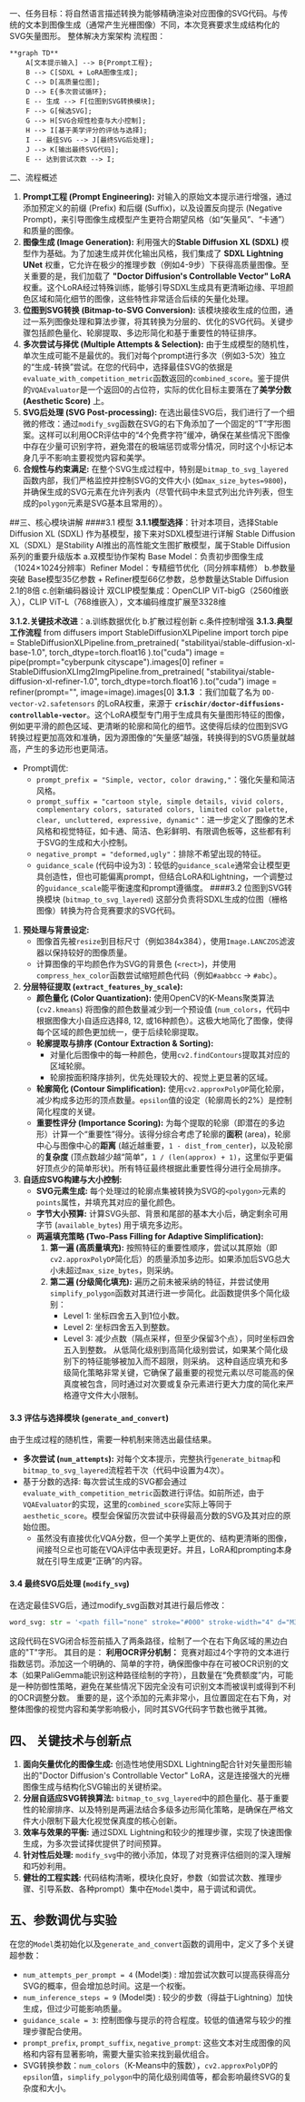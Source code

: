 一、任务目标：将自然语言描述转换为能够精确渲染对应图像的SVG代码。与传统的文本到图像生成（通常产生光栅图像）不同，本次竞赛要求生成结构化的SVG矢量图形。
整体解决方案架构
流程图：
```
**graph TD**
    A[文本提示输入] --> B{Prompt工程};
    B --> C[SDXL + LoRA图像生成];
    C --> D[高质量位图];
    D --> E{多次尝试循环};
    E -- 生成 --> F[位图到SVG转换模块];
    F --> G[候选SVG];
    G --> H[SVG合规性检查与大小控制];
    H --> I[基于美学评分的评估与选择];
    I -- 最佳SVG --> J[最终SVG后处理];
    J --> K[输出最终SVG代码];
    E -- 达到尝试次数 --> I;
```
二、流程概述
1. **Prompt工程 (Prompt Engineering):** 对输入的原始文本提示进行增强，通过添加预定义的前缀 (Prefix) 和后缀 (Suffix)，以及设置反向提示 (Negative Prompt)，来引导图像生成模型产生更符合期望风格（如“矢量风”、“卡通”）和质量的图像。
2. **图像生成 (Image Generation):** 利用强大的**Stable Diffusion XL (SDXL)** 模型作为基础。为了加速生成并优化输出风格，我们集成了 **SDXL Lightning UNet** 权重，它允许在极少的推理步数（例如4-9步）下获得高质量图像。至关重要的是，我们加载了 **"Doctor Diffusion's Controllable Vector" LoRA** 权重。这个LoRA经过特殊训练，能够引导SDXL生成具有更清晰边缘、平坦颜色区域和简化细节的图像，这些特性非常适合后续的矢量化处理。
3. **位图到SVG转换 (Bitmap-to-SVG Conversion):** 该模块接收生成的位图，通过一系列图像处理和算法步骤，将其转换为分层的、优化的SVG代码。关键步骤包括颜色量化、轮廓提取、多边形简化和基于重要性的特征排序。
4. **多次尝试与择优 (Multiple Attempts & Selection):** 由于生成模型的随机性，单次生成可能不是最优的。我们对每个prompt进行多次（例如3-5次）独立的“生成-转换”尝试。在您的代码中，选择最佳SVG的依据是`evaluate_with_competition_metric`函数返回的`combined_score`。鉴于提供的`VQAEvaluator`是一个返回0的占位符，实际的优化目标主要落在了**美学分数 (Aesthetic Score)** 上。
5. **SVG后处理 (SVG Post-processing):** 在选出最佳SVG后，我们进行了一个细微的修改：通过`modify_svg`函数在SVG的右下角添加了一个固定的“T”字形图案。这样可以利用OCR评估中的“4个免费字符”缓冲，确保在某些情况下图像中存在少量可识别字符，避免潜在的极端惩罚或零分情况，同时这个小标记本身几乎不影响主要视觉内容和美学。
6. **合规性与约束满足:** 在整个SVG生成过程中，特别是`bitmap_to_svg_layered`函数内部，我们严格监控并控制SVG的文件大小 (如`max_size_bytes=9800`)，并确保生成的SVG元素在允许列表内（尽管代码中未显式列出允许列表，但生成的`polygon`元素是SVG基本且常用的）。

##三、核心模块讲解
####3.1 模型
**3.1.1模型选择**：针对本项目，选择Stable Diffusion XL (SDXL) 作为基模型，接下来对SDXL模型进行详解
Stable Diffusion XL（SDXL）是Stability AI推出的高性能文生图扩散模型，属于Stable Diffusion系列的重要升级版本
   a.双模型协作架构
     Base Model：负责初步图像生成（1024×1024分辨率）Refiner Model：专精细节优化（同分辨率精修）
   b.参数量突破
     Base模型35亿参数 + Refiner模型66亿参数，总参数量达Stable Diffusion 2.1的8倍
   c.创新编码器设计
     双CLIP模型集成：OpenCLIP ViT-bigG（2560维嵌入），CLIP ViT-L（768维嵌入），文本编码维度扩展至3328维

**3.1.2.关键技术改进**：a.训练数据优化 b.扩散过程创新 c.条件控制增强
**3.1.3.典型工作流程**
from diffusers import StableDiffusionXLPipeline
import torch
pipe = StableDiffusionXLPipeline.from_pretrained(
    "stabilityai/stable-diffusion-xl-base-1.0",
    torch_dtype=torch.float16
).to("cuda")
image = pipe(prompt="cyberpunk cityscape").images[0]
refiner = StableDiffusionXLImg2ImgPipeline.from_pretrained(
    "stabilityai/stable-diffusion-xl-refiner-1.0",
    torch_dtype=torch.float16
).to("cuda")
image = refiner(prompt="", image=image).images[0]
**3.1.3** ：我们加载了名为 `DD-vector-v2.safetensors` 的LoRA权重，来源于 **`crischir/doctor-diffusions-controllable-vector`**。这个LoRA模型专门用于生成具有矢量图形特征的图像，例如更平滑的颜色区域、更清晰的轮廓和简化的细节。这使得后续的位图到SVG转换过程更加高效和准确，因为源图像的“矢量感”越强，转换得到的SVG质量就越高，产生的多边形也更简洁。
- Prompt调优:
  - `prompt_prefix = "Simple, vector, color drawing,"`：强化矢量和简洁风格。
  - `prompt_suffix = "cartoon style, simple details, vivid colors, complementary colors, saturated colors, limited color palette, clear, uncluttered, expressive, dynamic"`：进一步定义了图像的艺术风格和视觉特征，如卡通、简洁、色彩鲜明、有限调色板等，这些都有利于SVG的生成和大小控制。
  - `negative_prompt = "deformed,ugly"`：排除不希望出现的特征。
  - `guidance_scale` (代码中设为3)：较低的`guidance_scale`通常会让模型更具创造性，但也可能偏离prompt，但结合LoRA和Lightning，一个调整过的`guidance_scale`能平衡速度和prompt遵循度。
####3.2 位图到SVG转换模块 (`bitmap_to_svg_layered`)
这部分负责将SDXL生成的位图（栅格图像）转换为符合竞赛要求的SVG代码。
1. **预处理与背景设定:**
   - 图像首先被`resize`到目标尺寸（例如384x384），使用`Image.LANCZOS`滤波器以保持较好的图像质量。
   - 计算图像的平均颜色作为SVG的背景色 (`<rect>`)，并使用`compress_hex_color`函数尝试缩短颜色代码（例如`#aabbcc` -> `#abc`）。
2. **分层特征提取 (`extract_features_by_scale`):**
   - **颜色量化 (Color Quantization):** 使用OpenCV的K-Means聚类算法 (`cv2.kmeans`) 将图像的颜色数量减少到一个预设值 (`num_colors`，代码中根据图像大小自适应选择8, 12, 或16种颜色）。这极大地简化了图像，使得每个区域的颜色更加统一，便于后续轮廓提取。
   - **轮廓提取与排序 (Contour Extraction & Sorting):**
     - 对量化后图像中的每一种颜色，使用`cv2.findContours`提取其对应的区域轮廓。
     - 轮廓按面积降序排列，优先处理较大的、视觉上更显著的区域。
   - **轮廓简化 (Contour Simplification):** 使用`cv2.approxPolyDP`简化轮廓，减少构成多边形的顶点数量。`epsilon`值的设定（轮廓周长的2%）是控制简化程度的关键。
   - **重要性评分 (Importance Scoring):** 为每个提取的轮廓（即潜在的多边形）计算一个“重要性”得分。该得分综合考虑了轮廓的**面积** (area)，轮廓中心与图像中心的**距离** (越近越重要，`1 - dist_from_center`)，以及轮廓的**复杂度** (顶点数越少越“简单”，`1 / (len(approx) + 1)`，这里似乎更偏好顶点少的简单形状)。所有特征最终根据此重要性得分进行全局排序。
3. **自适应SVG构建与大小控制:**
   - **SVG元素生成:** 每个处理过的轮廓点集被转换为SVG的`<polygon>`元素的`points`属性，并填充其对应的量化颜色。
   - **字节大小预算:** 计算SVG头部、背景和尾部的基本大小后，确定剩余可用字节 (`available_bytes`) 用于填充多边形。
   - **两遍填充策略 (Two-Pass Filling for Adaptive Simplification):**
     1. **第一遍 (高质量填充):** 按照特征的重要性顺序，尝试以其原始（即`cv2.approxPolyDP`简化后）的质量添加多边形。如果添加后SVG总大小未超过`max_size_bytes`，则采纳。
     2. **第二遍 (分级简化填充):**
        遍历之前未被采纳的特征，并尝试使用`simplify_polygon`函数对其进行进一步简化。此函数提供多个简化级别：
        - Level 1: 坐标四舍五入到1位小数。
        - Level 2: 坐标四舍五入到整数。
        - Level 3: 减少点数（隔点采样，但至少保留3个点），同时坐标四舍五入到整数。 从低简化级别到高简化级别尝试，如果某个简化级别下的特征能够被加入而不超限，则采纳。
     这种自适应填充和多级简化策略非常关键，它确保了最重要的视觉元素以尽可能高的保真度被包含，同时通过对次要或复杂元素进行更大力度的简化来严格遵守文件大小限制。
#### 3.3 评估与选择模块 (`generate_and_convert`)
由于生成过程的随机性，需要一种机制来筛选出最佳结果。
- **多次尝试 (`num_attempts`):** 对每个文本提示，完整执行`generate_bitmap`和`bitmap_to_svg_layered`流程若干次（代码中设置为4次）。
- 基于分数的选择:
   每次尝试生成的SVG都会通过`evaluate_with_competition_metric`函数进行评估。如前所述，由于`VQAEvaluator`的实现，这里的`combined_score`实际上等同于`aesthetic_score`。模型会保留历次尝试中获得最高分数的SVG及其对应的原始位图。
  - 虽然没有直接优化VQA分数，但一个美学上更优的、结构更清晰的图像，间接적으로也可能在VQA评估中表现更好。并且，LoRA和prompting本身就在引导生成更“正确”的内容。
#### 3.4 最终SVG后处理 (`modify_svg`)
在选定最佳SVG后，通过modify_svg函数对其进行最后修改：
```python
word_svg: str = '<path fill="none" stroke="#000" stroke-width="4" d="M342 342 H354 M348 342 V356"></pre><path fill="none" stroke="#fff" stroke-width="2" d="M343 342 H353 M348 342 V355"></path></svg>'
```
这段代码在SVG闭合标签</svg>前插入了两条路径，绘制了一个在右下角区域的黑边白底的"T"字形。
其目的是：
**利用OCR评分机制：** 竞赛对超过4个字符的文本进行指数惩罚。添加这一个明确的、简单的字符，确保图像中存在可被OCR识别的文本（如果PaliGemma能识别这种路径绘制的字符），且数量在“免费额度”内，可能是一种防御性策略，避免在某些情况下因完全没有可识别文本而被误判或得到不利的OCR调整分数。
重要的是，这个添加的元素非常小，且位置固定在右下角，对整体图像的视觉内容和美学影响极小，同时其SVG代码字节数也微乎其微。
## 四、 关键技术与创新点
1. **面向矢量优化的图像生成:** 创造性地使用SDXL Lightning配合针对矢量图形输出的"Doctor Diffusion's Controllable Vector" LoRA，这是连接强大的光栅图像生成与结构化SVG输出的关键桥梁。
2. **分层自适应SVG转换算法:** `bitmap_to_svg_layered`中的颜色量化、基于重要性的轮廓排序、以及特别是两遍法结合多级多边形简化策略，是确保在严格文件大小限制下最大化视觉保真度的核心创新。
3. **效率与效果的平衡:** 通过SDXL Lightning和较少的推理步骤，实现了快速图像生成，为多次尝试择优提供了时间预算。
4. **针对性后处理:** `modify_svg`中的微小添加，体现了对竞赛评估细则的深入理解和巧妙利用。
5. **健壮的工程实践:** 代码结构清晰，模块化良好，参数（如尝试次数、推理步骤、引导系数、各种prompt）集中在`Model`类中，易于调试和调优。
## 五、参数调优与实验
在您的`Model`类初始化以及`generate_and_convert`函数的调用中，定义了多个关键超参数：

- `num_attempts_per_prompt = 4` (Model类) : 增加尝试次数可以提高获得高分SVG的概率，但会增加总时间。这是一个权衡。
- `num_inference_steps = 9` (Model类) : 较少的步数（得益于Lightning）加快生成，但过少可能影响质量。
- `guidance_scale = 3`: 控制图像与提示的符合程度。较低的值通常与较少的推理步骤配合使用。
- `prompt_prefix`, `prompt_suffix`, `negative_prompt`: 这些文本对生成图像的风格和内容有显著影响，需要大量实验来找到最优组合。
- SVG转换参数：`num_colors`（K-Means中的簇数），`cv2.approxPolyDP`的`epsilon`值，`simplify_polygon`中的简化级别阈值等，都会影响最终SVG的复杂度和大小。
